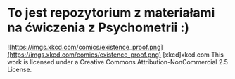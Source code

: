 # To jest repozytorium z materiałami na ćwiczenia z Psychometrii :)

![https://imgs.xkcd.com/comics/existence_proof.png](https://imgs.xkcd.com/comics/existence_proof.png)
[xkcd]xkcd.com This work is licensed under a Creative Commons Attribution-NonCommercial 2.5 License.